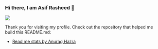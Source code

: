 ### Hi there, I am Asif Rasheed 👋

![](https://github-readme-stats.vercel.app/api?username=asifrasheed6&count_private=true)

Thank you for visiting my profile. Check out the repository that helped me build this README.md:
- [Read me stats by Anurag Hazra](https://github.com/anuraghazra/github-readme-stats)
